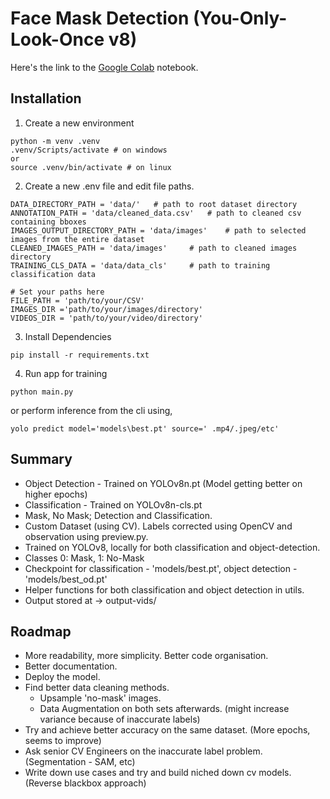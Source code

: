 # Face Mask Detection (You-Only-Look-Once v8)
Here's the link to the [Google Colab](https://colab.research.google.com/drive/1bnn0NgoFH7i2Aa0mad_mABcfYUbEqkkM?usp=sharing) notebook.

 ## Installation

 1. Create a new environment

```
python -m venv .venv
.venv/Scripts/activate # on windows
or
source .venv/bin/activate # on linux
```
2. Create a new .env file and edit file paths.

```
DATA_DIRECTORY_PATH = 'data/'   # path to root dataset directory
ANNOTATION_PATH = 'data/cleaned_data.csv'   # path to cleaned csv containing bboxes
IMAGES_OUTPUT_DIRECTORY_PATH = 'data/images'    # path to selected images from the entire dataset
CLEANED_IMAGES_PATH = 'data/images'     # path to cleaned images directory
TRAINING_CLS_DATA = 'data/data_cls'     # path to training classification data

# Set your paths here
FILE_PATH = 'path/to/your/CSV'
IMAGES_DIR ='path/to/your/images/directory'
VIDEOS_DIR = 'path/to/your/video/directory'

```

3. Install Dependencies

```
pip install -r requirements.txt
```

4. Run app for training

```
python main.py  
```
or perform inference from the cli using,

```
yolo predict model='models\best.pt' source=' .mp4/.jpeg/etc'
```

## Summary
- Object Detection - Trained on YOLOv8n.pt (Model getting better on higher epochs)
- Classification - Trained on YOLOv8n-cls.pt
- Mask, No Mask;  Detection and Classification.
- Custom Dataset (using CV). Labels corrected using OpenCV and observation using preview.py.
- Trained on YOLOv8, locally for both classification and object-detection.
- Classes 0: Mask, 1: No-Mask
- Checkpoint for classification - 'models/best.pt', object detection - 'models/best_od.pt'
- Helper functions for both classification and object detection in utils.
- Output stored at -> output-vids/
  
## Roadmap

- More readability, more simplicity. Better code organisation.
- Better documentation.
- Deploy the model. 
- Find better data cleaning methods.
   + Upsample 'no-mask' images.
   + Data Augmentation on both sets afterwards. (might increase variance because of inaccurate labels)
- Try and achieve better accuracy on the same dataset. (More epochs, seems to improve)
- Ask senior CV Engineers on the inaccurate label problem. (Segmentation - SAM, etc)
- Write down use cases and try and build niched down cv models.(Reverse blackbox approach)
